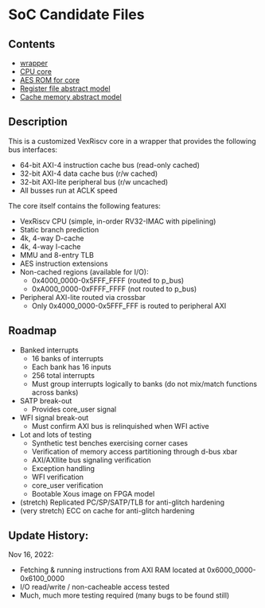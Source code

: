 # SoC Candidate Files

## Contents

- [wrapper](./cram_axi.v)
- [CPU core](./VexRiscv_CranSoC.v)
- [AES ROM for core](./VexRiscv_CranSoC.v_toplevel_memory_AesPlugin_rom_storage.bin)
- [Register file abstract model](./ram_1w_1ra.v)
- [Cache memory abstract model](./ram_1w_1rs.v)

## Description

This is a customized VexRiscv core in a wrapper that provides the following bus interfaces:
- 64-bit AXI-4 instruction cache bus (read-only cached)
- 32-bit AXI-4 data cache bus (r/w cached)
- 32-bit AXI-lite peripheral bus (r/w uncached)
- All busses run at ACLK speed

The core itself contains the following features:
- VexRiscv CPU (simple, in-order RV32-IMAC with pipelining)
- Static branch prediction
- 4k, 4-way D-cache
- 4k, 4-way I-cache
- MMU and 8-entry TLB
- AES instruction extensions
- Non-cached regions (available for I/O):
  - 0x4000_0000-0x5FFF_FFFF (routed to p_bus)
  - 0xA000_0000-0xFFFF_FFFF (not routed to p_bus)
- Peripheral AXI-lite routed via crossbar
  - Only 0x4000_0000-0x5FFF_FFF is routed to peripheral AXI

## Roadmap

- Banked interrupts
   - 16 banks of interrupts
   - Each bank has 16 inputs
   - 256 total interrupts
   - Must group interrupts logically to banks (do not mix/match functions across banks)
- SATP break-out
   - Provides core_user signal
- WFI signal break-out
   - Must confirm AXI bus is relinquished when WFI active
- Lot and lots of testing
  - Synthetic test benches exercising corner cases
  - Verification of memory access partitioning through d-bus xbar
  - AXI/AXIlite bus signaling verification
  - Exception handling
  - WFI verification
  - core_user verification
  - Bootable Xous image on FPGA model
- (stretch) Replicated PC/SP/SATP/TLB for anti-glitch hardening
- (very stretch) ECC on cache for anti-glitch hardening

## Update History:

Nov 16, 2022:
- Fetching & running instructions from AXI RAM located at 0x6000_0000-0x6100_0000
- I/O read/write / non-cacheable access tested
- Much, much more testing required (many bugs to be found still)

